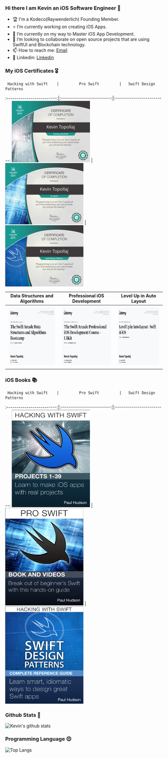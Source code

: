 ### Hi there I am Kevin an iOS Software Engineer 👋

- 🏆 I'm a Kodeco(Raywenderlich) Founding Member.
- ⭐️ I’m currently working on creating iOS Apps.
- 🌱 I’m currently on my way to Master iOS App Development.
- 💼 I’m looking to collaborate on open source projects that are using SwiftUI and Blockchain technology.
- 📫 How to reach me: [Email](kevintopollaj@gmail.com)
- 🔗 Linkedin: [Linkedin](https://www.linkedin.com/in/kevin-topollaj-189b3b154/)


### My iOS Certificates 🎖

     Hacking with Swift    |         Pro Swift         |   Swift Design Patterns
:-------------------------:|:-------------------------:|:-------------------------:
<img src="./images/certificate1.jpg" width="250" height="195"> |  <img src="./images/certificate2.jpg" width="250" height="195"> |  <img src="./images/certificate3.jpg" width="250" height="195">

  Data Structures and Algorithms    |  Professional iOS Development |   Level Up in Auto Layout
:-------------------------:|:-------------------------:|:-------------------------:
<img src="./images/certificate4.jpeg" width="250" height="195"> |  <img src="./images/certificate5.jpeg" width="250" height="195"> |  <img src="./images/certificate6.jpeg" width="250" height="195">


### iOS Books 📚

     Hacking with Swift    |         Pro Swift         |   Swift Design Patterns
:-------------------------:|:-------------------------:|:-------------------------:
<img src="./images/book1.png" width="250" height="310"> |  <img src="./images/book2.png" width="250" height="310"> |  <img src="./images/book3.png" width="250" height="310">


### Github Stats 🥇

![Kevin's github stats](https://github-readme-stats.vercel.app/api?username=KevinTopollaj&show_icons=true&hide_border=true&theme=dark)


### Programming Language 😍

![Top Langs](https://github-readme-stats.vercel.app/api/top-langs/?username=KevinTopollaj&layout=compact&theme=dark&hide_border=true)
